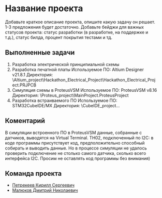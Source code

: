 # Название проекта
Добавьте краткое описание проекта, опишите какую задачу он решает. 1-3 предложения будет достаточно. Добавьте бейджи для важных статусов проекта: статус разработки (в разработке, на поддержке и т.д.), статус билда, процент покрытия тестами и тд.

## Выполненные задачи
1. Разработка электрической принципиальной схемы
2. Разработка печатной платы
Используемое ПО: Altium Designer v21.8.1
Директория: \Altium_project\Hackathon_Electrical_Project\Hackathon_Electrical_Project.PRJPCB
3. Симуляция схемы в ProteusVSM
Используемое ПО: ProteusVSM v8.16
Директория: \Proteus_project\MainProject.ProteusProject
4. Разработка встраиваемого ПО
Используемое ПО: STM32CubeIDE/MX
Директория: \CubeIDE_project\...

## Коментарий
В симуляции встроенного ПО в ProteusVSM данные, собранные с датчиков, выводятся на Virtual Terminal.
TH02, подключенный по I2C: в коде программы присутствует код, предположительно способный собирать и выводить данные. Но в процессе симуляции не удалось проверить подключение не столько самого датчика, сколько всего интерфейса I2C. Просим не оставлять код программы без внимания)

## Команда проекта
- [Петрекеев Кирилл Сергеевич](https://t.me/t0sster)
- [Малюков Дмитрий Николаевич](https://t.me/dmitr2102)